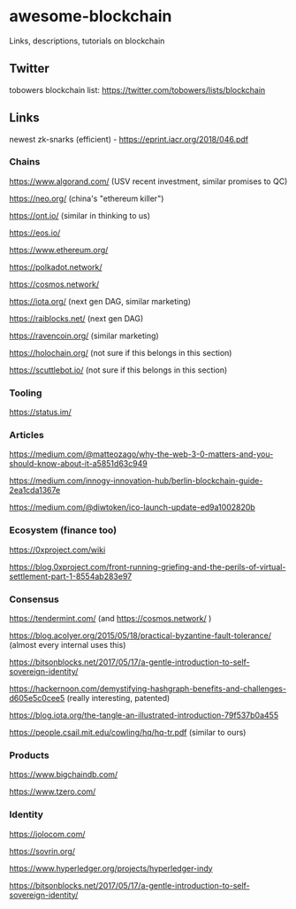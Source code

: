 # awesome-blockchain
Links, descriptions, tutorials on blockchain


## Twitter
tobowers blockchain list: https://twitter.com/tobowers/lists/blockchain

## Links

newest zk-snarks (efficient) - https://eprint.iacr.org/2018/046.pdf

### Chains

https://www.algorand.com/ (USV recent investment, similar promises to QC)

https://neo.org/ (china's "ethereum killer")

https://ont.io/ (similar in thinking to us)

https://eos.io/

https://www.ethereum.org/

https://polkadot.network/

https://cosmos.network/

https://iota.org/ (next gen DAG, similar marketing)

https://raiblocks.net/ (next gen DAG)

https://ravencoin.org/ (similar marketing)

https://holochain.org/ (not sure if this belongs in this section)

https://scuttlebot.io/ (not sure if this belongs in this section)

### Tooling

https://status.im/


### Articles

https://medium.com/@matteozago/why-the-web-3-0-matters-and-you-should-know-about-it-a5851d63c949

https://medium.com/innogy-innovation-hub/berlin-blockchain-guide-2ea1cda1367e

https://medium.com/@diwtoken/ico-launch-update-ed9a1002820b

### Ecosystem (finance too)

https://0xproject.com/wiki

https://blog.0xproject.com/front-running-griefing-and-the-perils-of-virtual-settlement-part-1-8554ab283e97


### Consensus

https://tendermint.com/ (and https://cosmos.network/ )

https://blog.acolyer.org/2015/05/18/practical-byzantine-fault-tolerance/ (almost every internal uses this)

https://bitsonblocks.net/2017/05/17/a-gentle-introduction-to-self-sovereign-identity/

https://hackernoon.com/demystifying-hashgraph-benefits-and-challenges-d605e5c0cee5 (really interesting, patented)

https://blog.iota.org/the-tangle-an-illustrated-introduction-79f537b0a455

https://people.csail.mit.edu/cowling/hq/hq-tr.pdf (similar to ours)

### Products

https://www.bigchaindb.com/

https://www.tzero.com/

### Identity

https://jolocom.com/

https://sovrin.org/

https://www.hyperledger.org/projects/hyperledger-indy

https://bitsonblocks.net/2017/05/17/a-gentle-introduction-to-self-sovereign-identity/
